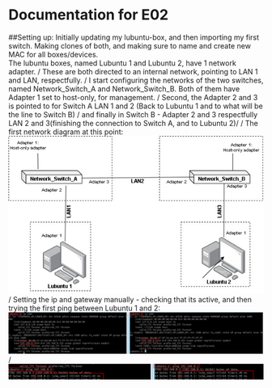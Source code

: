 # Documentation for E02

##Setting up:
Initially updating my lubuntu-box, and then importing my first switch. Making clones of both, and making sure to name and create new MAC for all boxes/devices. 
\
The lubuntu boxes, named Lubuntu 1 and Lubuntu 2, have 1 network adapter. /
These are both directed to an internal network, pointing to LAN 1 and LAN, respectfully.
/
I start configuring the networks of the two switches, named Network_Switch_A and Network_Switch_B. Both of them have Adapter 1 set to host-only, for management. /
Second, the Adapter 2 and 3 is pointed to for Switch A LAN 1 and 2 (Back to Lubuntu 1 and to what will be the line to Switch B) /
and finally in Switch B - Adapter 2 and 3 respectfully LAN 2 and 3(finishing the connection to Switch A, and to Lubuntu 2)/
/
The first network diagram at this point: ![](/documentation/E02/E02NetworkChart_01.jpg)
/
Setting the ip and gateway manually - checking that its active, and then trying the first ping between Lubuntu 1 and 2:
![](/documentation/E02/CheckingIpAddresses.png)/
![](/documentation/E02/CheckingConnectivity.png)
